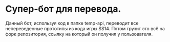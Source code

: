 # Супер-бот для перевода.
Данный бот, используя код в папке temp-api, переводит все непереведенные прототипы из кода игры SS14. Потом грузит это всё на форк репозитория, ссылку на который он получил у пользователя.

